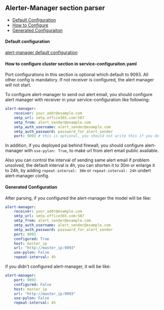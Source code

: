 ## Alerter-Manager section parser

- [Default Configuration](#D_Config)
- [How to Configure](#HT_Config)
- [Generated Configuraiton](#G_Config)

#### Default configuration <a name="D_Config"></a>

[alert-manager default configuration](alert-manager.yaml)

#### How to configure cluster section in service-configuraiton.yaml <a name="HT_Config"></a>

Port configurations in this section is optional which default to 9093. All other config is mandatory. If not receiver is configured, the alert manager will not start.

To configure alert-manager to send out alert email, you should configure alert manager with receiver in your service-configuration like following:
```yaml
alert-manager:
    receiver: your_addr@example.com
    smtp_url: smtp.office365.com:587
    smtp_from: alert_sender@example.com
    smtp_auth_username: alert_sender@example.com
    smtp_auth_password: password_for_alert_sender
    port: 9093 # this is optional, you should not write this if you do not want to change the port alert-manager is listening on
```

In addition, if you deployed pai behind firewall, you should configure alert-manager with `use-pylon: True`, to make url from alert email public available.

Also you can control the interval of sending same alert email if problem unsolved, the default interval is 4h, you can shorten it to 30m or enlarge it to 24h, by adding `repeat-interval: 30m` or `repeat-interval: 24h` undert alert-manager config.

#### Generated Configuration <a name="G_Config"></a>

After parsing, if you configured the alert-manager the model will be like:
```yaml
alert-manager:
    receiver: your_addr@example.com
    smtp_url: smtp.office365.com:587
    smtp_from: alert_sender@example.com
    smtp_auth_username: alert_sender@example.com
    smtp_auth_password: password_for_alert_sender
    port: 9093
    configured: True
    host: master_ip
    url: "http://master_ip:9093"
    use-pylon: False
    repeat-interval: 4h
```

if you didn't configured alert-manager, it will be like:
```yaml
alert-manager:
    port: 9093
    configured: False
    host: master_ip
    url: "http://master_ip:9093"
    use-pylon: False
    repeat-interval: 4h
```
